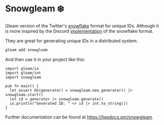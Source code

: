 # Snowgleam ❄️

Gleam version of the Twitter's [snowflake](https://github.com/twitter-archive/snowflake/tree/snowflake-2010) format for unique IDs.
Although it is more inspired by the Discord [implementation](https://discord.com/developers/docs/reference#snowflakes) of the snowflake format.

They are great for generating unique IDs in a distributed system.

```sh
gleam add snowgleam
```
And then use it in your project like this:
```gleam
import gleam/io
import gleam/int
import snowgleam

pub fn main() {
  let assert Ok(generator) = snowgleam.new_generator() |> snowgleam.start()
  let id = generator |> snowgleam.generate()
  io.println("Generated ID: " <> id |> int.to_string())
}
```

Further documentation can be found at <https://hexdocs.pm/snowgleam>.
